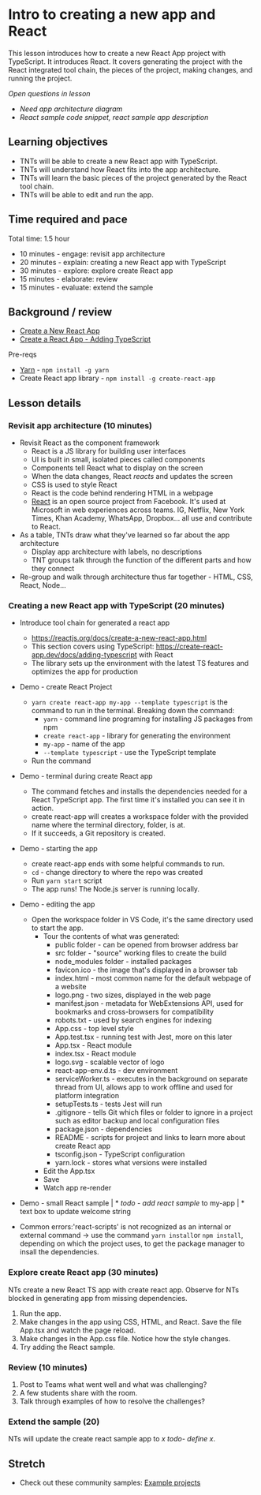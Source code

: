 # Intro to creating a new app and React

This lesson introduces how to create a new React App project with TypeScript. It introduces React. It covers generating the project with the React integrated tool chain, the pieces of the project, making changes, and running the project.

*Open questions in lesson*
* *Need app architecture diagram*
* *React sample code snippet, react sample app description*

## Learning objectives

* TNTs will be able to create a new React app with TypeScript.
* TNTs will understand how React fits into the app architecture.
* TNTs will learn the basic pieces of the project generated by the React tool chain.
* TNTs will be able to edit and run the app.

## Time required and pace

Total time: 1.5 hour

* 10 minutes - engage: revisit app architecture
* 20 minutes - explain: creating a new React app with TypeScript
* 30 minutes - explore: explore create React app
* 15 minutes - elaborate: review
* 15 minutes - evaluate: extend the sample

## Background / review

* [Create a New React App](https://reactjs.org/docs/create-a-new-react-app.html)
* [Create a React App - Adding TypeScript](https://create-react-app.dev/docs/adding-typescript/)

Pre-reqs

* [Yarn](https://www.npmjs.com/package/yarn) - `npm install -g yarn`
* Create React app library - `npm install -g create-react-app`

## Lesson details

### Revisit app architecture (10 minutes)

* Revisit React as the component framework
  * React is a JS library for building user interfaces
  * UI is built in small, isolated pieces called components
  * Components tell React what to display on the screen
  * When the data changes, React *reacts* and updates the screen
  * CSS is used to style React
  * React is the code behind rendering HTML in a webpage
  * [React](https://github.com/facebook/react) is an open source project from Facebook. It's used at Microsoft in web experiences across teams. IG, Netflix, New York Times, Khan Academy, WhatsApp, Dropbox... all use and contribute to React.
* As a table, TNTs draw what they've learned so far about the app architecture
  * Display app architecture with labels, no descriptions
  * TNT groups talk through the function of the different parts and how they connect
* Re-group and walk through architecture thus far together - HTML, CSS, React, Node...

### Creating a new React app with TypeScript (20 minutes)

* Introduce tool chain for generated a react app
  * https://reactjs.org/docs/create-a-new-react-app.html 
  * This section covers using TypeScript: https://create-react-app.dev/docs/adding-typescript with React
  * The library sets up the environment with the latest TS features and optimizes the app for production

* Demo - create React Project
  * `yarn create react-app my-app --template typescript` is the command to run in the terminal. Breaking down the command:
     * `yarn` - command line programing for installing JS packages from npm
     * `create react-app` - library for generating the environment
     * `my-app` - name of the app
     * `--template typescript` - use the TypeScript template
  * Run the command

* Demo - terminal during create React app
  * The command fetches and installs the dependencies needed for a React TypeScript app. The first time it's installed you can see it in action.
  * create react-app will creates a workspace folder with the provided name where the terminal directory, folder, is at.
  * If it succeeds, a Git repository is created.

* Demo - starting the app
  * create react-app ends with some helpful commands to run.
  * `cd` - change directory to where the repo was created
  * Run `yarn start` script
  * The app runs! The Node.js server is running locally.

* Demo - editing the app
  * Open the workspace folder in VS Code, it's the same directory used to start the app.
    * Tour the contents of what was generated:
      * public folder - can be opened from browser address bar
      * src folder - "source" working files to create the build
      * node_modules folder - installed packages
      * favicon.ico - the image that's displayed in a browser tab
      * index.html - most common name for the default webpage of a website
      * logo.png - two sizes, displayed in the web page
      * manifest.json - metadata for WebExtensions API, used for bookmarks and cross-browsers for compatibility
      * robots.txt - used by search engines for indexing
      * App.css - top level style
      * App.test.tsx - running test with Jest, more on this later
      * App.tsx - React module
      * index.tsx - React module
      * logo.svg - scalable vector of logo
      * react-app-env.d.ts - dev environment
      * serviceWorker.ts - executes in the background on separate thread from UI, allows app to work offline and used for platform integration
      * setupTests.ts - tests Jest will run
      * .gitignore - tells Git which files or folder to ignore in a project such as editor backup and local configuration files
      * package.json - dependencies
      * README - scripts for project and links to learn more about create React app
      * tsconfig.json - TypeScript configuration
      * yarn.lock - stores what versions were installed
    * Edit the App.tsx
    * Save
    * Watch app re-render

* Demo - small React sample
    | * *todo - add react sample* to my-app
    | * text box to update welcome string
    
* Common errors:'react-scripts' is not recognized as an internal or external command -> use the command `yarn install`or `npm install`, depending on which the project uses, to get the package manager to insall the dependencies.

### Explore create React app (30 minutes)

NTs create a new React TS app with create react app. Observe for NTs blocked in generating app from missing dependencies.

1. Run the app.
2. Make changes in the app using CSS, HTML, and React. Save the file App.tsx and watch the page reload.
3. Make changes in the App.css file. Notice how the style changes.
4. Try adding the React sample.

### Review (10 minutes)

1. Post to Teams what went well and what was challenging?
2. A few students share with the room.
3. Talk through examples of how to resolve the challenges?

### Extend the sample (20)

NTs will update the create react sample app to *x* *todo- define x*.

## Stretch

* Check out these community samples: [Example projects](https://reactjs.org/community/examples.html)
